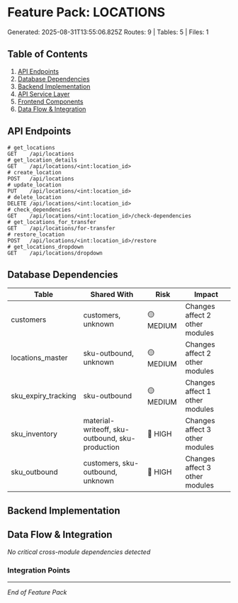 # Feature Pack: LOCATIONS
Generated: 2025-08-31T13:55:06.825Z
Routes: 9 | Tables: 5 | Files: 1

## Table of Contents
1. [API Endpoints](#api-endpoints)
2. [Database Dependencies](#database-dependencies)
3. [Backend Implementation](#backend-implementation)
4. [API Service Layer](#api-service-layer)
5. [Frontend Components](#frontend-components)
6. [Data Flow & Integration](#data-flow--integration)

## API Endpoints
```
# get_locations
GET    /api/locations
# get_location_details
GET    /api/locations/<int:location_id>
# create_location
POST   /api/locations
# update_location
PUT    /api/locations/<int:location_id>
# delete_location
DELETE /api/locations/<int:location_id>
# check_dependencies
GET    /api/locations/<int:location_id>/check-dependencies
# get_locations_for_transfer
GET    /api/locations/for-transfer
# restore_location
POST   /api/locations/<int:location_id>/restore
# get_locations_dropdown
GET    /api/locations/dropdown
```

## Database Dependencies
| Table | Shared With | Risk | Impact |
|-------|-------------|------|--------|
| customers | customers, unknown | 🟡 MEDIUM | Changes affect 2 other modules |
| locations_master | sku-outbound, unknown | 🟡 MEDIUM | Changes affect 2 other modules |
| sku_expiry_tracking | sku-outbound | 🟡 MEDIUM | Changes affect 1 other modules |
| sku_inventory | material-writeoff, sku-outbound, sku-production | 🔴 HIGH | Changes affect 3 other modules |
| sku_outbound | customers, sku-outbound, unknown | 🔴 HIGH | Changes affect 3 other modules |

## Backend Implementation

## Data Flow & Integration
*No critical cross-module dependencies detected*

### Integration Points

---
*End of Feature Pack*
